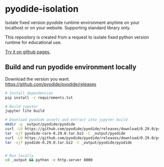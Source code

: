 # pyodide-isolation

Isolate fixed version pyodide runtime environment anytime on your localhost or on your website.
Supporting standard library only.

This repository is created from a request to isolate fixed python version runtime for educational use.

[Try it on github pages.](https://akariinc.github.io/pyodide-isolation/)



## Build and run pyodide environment locally

Download the version you want.
https://github.com/pyodide/pyodide/releases

```bash
# Install dependencies
pip install -r requirements.txt

# Build jupyter
jupyter lite build

# Download pyodide assets and extract into jupyter build
mkdir -p _output/pyodide/pyodide
curl -LO https://github.com/pyodide/pyodide/releases/download/0.29.0/pyodide-core-0.29.0.tar.bz2
tar -xjf pyodide-core-0.29.0.tar.bz2 -C _output/pyodide
curl -LO https://github.com/pyodide/pyodide/releases/download/0.29.0/pyodide-0.29.0.tar.bz2
tar -xjf pyodide-0.29.0.tar.bz2 -C _output/pyodide/pyodide


# Run locally
cd _output && python -m http.server 8000
```


